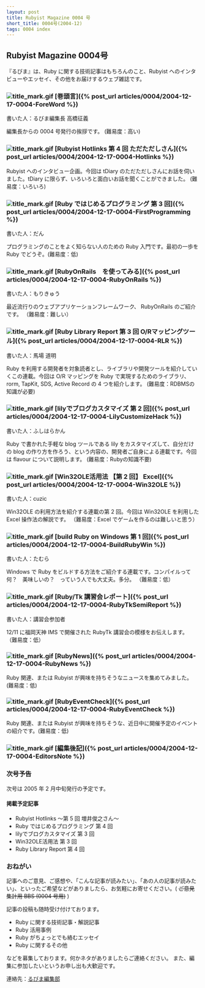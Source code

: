 ```yaml
---
layout: post
title: Rubyist Magazine 0004 号
short_title: 0004号(2004-12)
tags: 0004 index
---
```



## Rubyist Magazine 0004号

『るびま』は、Ruby に関する技術記事はもちろんのこと、Rubyist へのインタビューやエッセイ、その他をお届けするウェブ雑誌です。

### ![title_mark.gif]({{site.baseurl}}/images/title_mark.gif) [巻頭言]({% post_url articles/0004/2004-12-17-0004-ForeWord %})

書いた人：るびま編集長 高橋征義

編集長からの 0004 号発行の挨拶です。 (難易度：高い)

### ![title_mark.gif]({{site.baseurl}}/images/title_mark.gif) [Rubyist Hotlinks 第 4 回 ただただしさん]({% post_url articles/0004/2004-12-17-0004-Hotlinks %})

Rubyist へのインタビュー企画。今回は tDiary のただただしさんにお話を伺いました。tDiary に限らず、いろいろと面白いお話を聞くことができました。
(難易度：いろいろ) 

### ![title_mark.gif]({{site.baseurl}}/images/title_mark.gif) [Ruby ではじめるプログラミング 第 3 回]({% post_url articles/0004/2004-12-17-0004-FirstProgramming %})

書いた人：だん

プログラミングのことをよく知らない人のための Ruby 入門です。最初の一歩を Ruby でどうぞ。(難易度：低) 

### ![title_mark.gif]({{site.baseurl}}/images/title_mark.gif) [RubyOnRails　を使ってみる]({% post_url articles/0004/2004-12-17-0004-RubyOnRails %})

書いた人：もりきゅう

最近流行りのウェブアプリケーションフレームワーク、 RubyOnRails のご紹介です。
（難易度：難しい）

### ![title_mark.gif]({{site.baseurl}}/images/title_mark.gif) [Ruby Library Report 第 3 回 O/Rマッピングツール]({% post_url articles/0004/2004-12-17-0004-RLR %})

書いた人：馬場 道明

Ruby を利用する開発者を対象読者とし、ライブラリや開発ツールを紹介していくこの連載。今回は O/R マッピングを Ruby で実現するためのライブラリ、rorm, TapKit, SDS, Active Record の 4 つを紹介します。 
(難易度：RDBMSの知識が必要) 

### ![title_mark.gif]({{site.baseurl}}/images/title_mark.gif) [lilyでブログカスタマイズ 第 2 回]({% post_url articles/0004/2004-12-17-0004-LilyCustomizeHack %})

書いた人：ふしはらかん

Ruby で書かれた手軽な blog ツールである lily をカスタマイズして、自分だけの blog の作り方を作ろう、という内容の、開発者ご自身による連載です。今回は flavour について説明します。
(難易度：Rubyの知識不要)

### ![title_mark.gif]({{site.baseurl}}/images/title_mark.gif) [Win32OLE活用法 【第 2 回】 Excel]({% post_url articles/0004/2004-12-17-0004-Win32OLE %})

書いた人：cuzic 

Win32OLE の利用方法を紹介する連載の第 2 回。今回は Win32OLE を利用した Excel 操作法の解説です。
（難易度：Excel でゲームを作るのは難しいと思う）

### ![title_mark.gif]({{site.baseurl}}/images/title_mark.gif) [build Ruby on Windows 第 1 回]({% post_url articles/0004/2004-12-17-0004-BuildRubyWin %})

書いた人：たむら

Windows で Ruby をビルドする方法をご紹介する連載です。コンパイルって何？　美味しいの？　っていう人でも大丈夫。多分。
（難易度：低）

### ![title_mark.gif]({{site.baseurl}}/images/title_mark.gif) [Ruby/Tk 講習会レポート]({% post_url articles/0004/2004-12-17-0004-RubyTkSemiReport %})

書いた人：講習会参加者

12/11 に福岡天神 IMS で開催された RubyTk 講習会の模様をお伝えします。
（難易度：低）

### ![title_mark.gif]({{site.baseurl}}/images/title_mark.gif) [RubyNews]({% post_url articles/0004/2004-12-17-0004-RubyNews %})

Ruby 関連、または Rubyist が興味を持ちそうなニュースを集めてみました。(難易度：低) 

### ![title_mark.gif]({{site.baseurl}}/images/title_mark.gif) [RubyEventCheck]({% post_url articles/0004/2004-12-17-0004-RubyEventCheck %})

Ruby 関連、または Rubyist が興味を持ちそうな、近日中に開催予定のイベントの紹介です。(難易度：低) 

### ![title_mark.gif]({{site.baseurl}}/images/title_mark.gif) [編集後記]({% post_url articles/0004/2004-12-17-0004-EditorsNote %})

### 次号予告

次号は 2005 年 2 月中旬発行の予定です。

#### 掲載予定記事

* Rubyist Hotlinks 〜第 5 回 増井俊之さん〜
* Ruby ではじめるプログラミング 第 4 回
* lilyでブログカスタマイズ 第 3 回
* Win32OLE活用法 第 3 回
* Ruby Library Report 第 4 回


### おねがい

記事へのご意見、ご感想や、「こんな記事が読みたい」、「あの人の記事が読みたい」、といったご希望などがありましたら、お気軽にお寄せください。( ~~ご意見集計用 BBS (0004 号用)~~ )

記事の投稿も随時受け付けております。

* Ruby に関する技術記事・解説記事
* Ruby 活用事例
* Ruby がちょっとでも絡むエッセイ
* Ruby に関するその他


などを募集しております。何かネタがありましたらご連絡ください。
また、編集に参加したいというお申し出も大歓迎です。

連絡先：[るびま編集部](mailto:magazine@ruby-no-kai.org)


